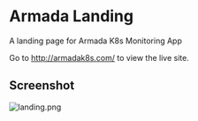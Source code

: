 # Armada Landing
A landing page for Armada K8s Monitoring App

Go to http://armadak8s.com/ to view the live site.

## Screenshot
![landing.png](https://i.postimg.cc/159kJNmV/landing.png)

